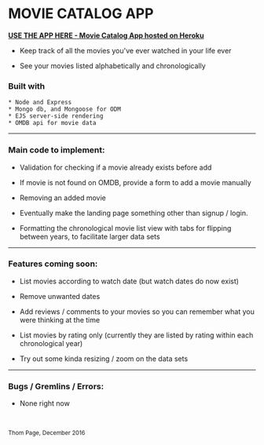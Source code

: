 # MOVIE CATALOG APP

[**USE THE APP HERE - Movie Catalog App hosted on Heroku**](https://movie-catalog-app.herokuapp.com)

* Keep track of all the movies you've ever watched in your life ever

* See your movies listed alphabetically and chronologically


### Built with
	* Node and Express
	* Mongo db, and Mongoose for ODM
	* EJS server-side rendering
	* OMDB api for movie data

----
### Main code to implement:

- Validation for checking if a movie already exists before add

- If movie is not found on OMDB, provide a form to add a movie manually

- Removing an added movie

- Eventually make the landing page something other than signup / login.

- Formatting the chronological movie list view with tabs for flipping between years, to facilitate larger data sets

----
### Features coming soon:

* List movies according to watch date (but watch dates do now exist)

* Remove unwanted dates

* Add reviews / comments to your movies so you can remember what you were thinking at the time

* List movies by rating only (currently they are listed by rating within each chronological year)

* Try out some kinda resizing / zoom on the data sets

----
### Bugs / Gremlins / Errors:

* None right now

<br>


<small>Thom Page, December 2016</small>
